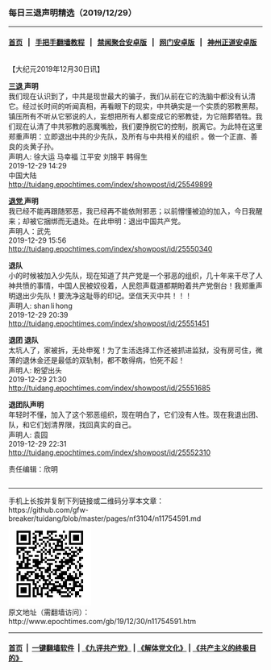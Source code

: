 ### 每日三退声明精选（2019/12/29）
------------------------

#### [首页](https://github.com/gfw-breaker/banned-news/blob/master/README.md) &nbsp;&nbsp;|&nbsp;&nbsp; [手把手翻墙教程](https://github.com/gfw-breaker/guides/wiki) &nbsp;&nbsp;|&nbsp;&nbsp; [禁闻聚合安卓版](https://github.com/gfw-breaker/bn-android) &nbsp;&nbsp;|&nbsp;&nbsp; [网门安卓版](https://github.com/oGate2/oGate) &nbsp;&nbsp;|&nbsp;&nbsp; [神州正道安卓版](https://github.com/SzzdOgate/update) 



<div class="column" id="artbody" itemprop="articleBody">
 <!-- article content begin -->
 <p>
  【大纪元2019年12月30日讯】
 </p>
 <p>
  <strong>
   <a href="http://www.epochtimes.com/gb/tag/%E4%B8%89%E9%80%80.html">
    三退
   </a>
   声明
  </strong>
  <br/>
  我们现在认识到了，中共是现世最大的骗子，我们从前在它的洗脑中都没有认清它。经过长时间的听闻真相，再看眼下的现实，中共确实是一个实质的邪教黑帮。镇压所有不听从它邪说的人，妄想把所有人都变成它的邪教徒，为它陪葬牺牲。我们现在认清了中共邪教的恶魔嘴脸，我们要挣脱它的控制，脱离它。为此特在这里郑重声明：立即退出中共的少先队，及所有与中共相关的组织 。做一个正直、善良的炎黄子孙。
  <br/>
  声明人: 徐大运 马幸福 江平安 刘锦平 韩得生
  <br/>
  2019-12-29 14:29
  <br/>
  中国大陆
  <br/>
  <a href="http://tuidang.epochtimes.com/index/showpost/id/25549899">
   http://tuidang.epochtimes.com/index/showpost/id/25549899
  </a>
 </p>
 <p>
  <strong>
   <a href="http://www.epochtimes.com/gb/tag/%E9%80%80%E5%85%9A.html">
    退党
   </a>
   声明
  </strong>
  <br/>
  我已经不能再跟随邪恶，我已经再不能依附邪恶；以前懵懂被迫的加入，今日我醒来；却被它捆绑而无退处。在此申明：退出中国共产党。
  <br/>
  声明人：武先
  <br/>
  2019-12-29 15:56
  <br/>
  <a href="http://tuidang.epochtimes.com/index/showpost/id/25550340">
   http://tuidang.epochtimes.com/index/showpost/id/25550340
  </a>
 </p>
 <p>
  <strong>
   退队
  </strong>
  <br/>
  小的时候被加入少先队，现在知道了共产党是一个邪恶的组织，几十年来干尽了人神共愤的事情，中国人民被奴役着，人民怨声载道都期盼着共产党倒台！我郑重声明退出少先队！要洗净这耻辱的印记。坚信天灭中共！！！
  <br/>
  声明人: shan li hong
  <br/>
  2019-12-29 20:39
  <br/>
  <a href="http://tuidang.epochtimes.com/index/showpost/id/25551451">
   http://tuidang.epochtimes.com/index/showpost/id/25551451
  </a>
 </p>
 <p>
  <strong>
   退团 退队
  </strong>
  <br/>
  太坑人了，家被拆，无处申冤！为了生活选择工作还被抓进监狱，没有房可住，微薄的退休金还是最低的双轨制，都不敢得病，怕死不起！
  <br/>
  声明人: 盼望出头
  <br/>
  2019-12-29 21:30
  <br/>
  <a href="http://tuidang.epochtimes.com/index/showpost/id/25551685">
   http://tuidang.epochtimes.com/index/showpost/id/25551685
  </a>
 </p>
 <p>
  <strong>
   退团队声明
  </strong>
  <br/>
  年轻时不懂，加入了这个邪恶组织，现在明白了，它们没有人性。现在我退出团、队，和它们划清界限，找回真实的自己。
  <br/>
  声明人: 袁园
  <br/>
  2019-12-29 22:31
  <br/>
  <a href="http://tuidang.epochtimes.com/index/showpost/id/25552310">
   http://tuidang.epochtimes.com/index/showpost/id/25552310
  </a>
 </p>
 <p>
  责任编辑：欣明
 </p>
 <!-- article content end -->
 <div id="below_article_ad">
  <div id="below_article_ad_inner">
  </div>
 </div>
</div>

<hr/>
手机上长按并复制下列链接或二维码分享本文章：<br/>
https://github.com/gfw-breaker/tuidang/blob/master/pages/nf3104/n11754591.md <br/>
<a href='https://github.com/gfw-breaker/tuidang/blob/master/pages/nf3104/n11754591.md'><img src='https://github.com/gfw-breaker/tuidang/blob/master/pages/nf3104/n11754591.md.png'/></a> <br/>
原文地址（需翻墙访问）：http://www.epochtimes.com/gb/19/12/30/n11754591.htm


------------------------
#### [首页](https://github.com/gfw-breaker/banned-news/blob/master/README.md) &nbsp;|&nbsp; [一键翻墙软件](https://github.com/gfw-breaker/nogfw/blob/master/README.md) &nbsp;| [《九评共产党》](https://github.com/gfw-breaker/9ping.md/blob/master/README.md#九评之一评共产党是什么) | [《解体党文化》](https://github.com/gfw-breaker/jtdwh.md/blob/master/README.md) | [《共产主义的终极目的》](https://github.com/gfw-breaker/gczydzjmd.md/blob/master/README.md)


<img src='http://gfw-breaker.win/tuidang/pages/nf3104/n11754591.md' width='0px' height='0px'/>